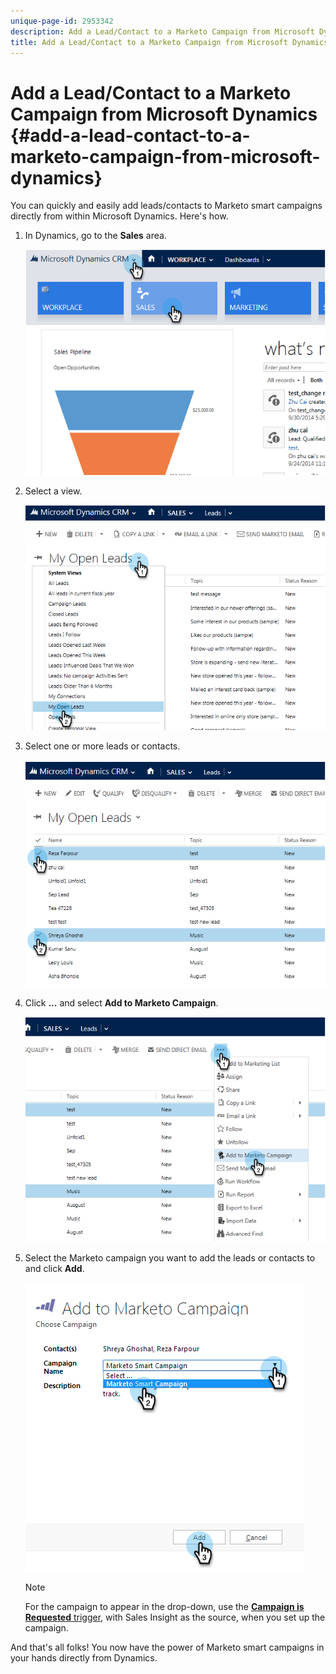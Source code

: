```yaml
---
unique-page-id: 2953342
description: Add a Lead/Contact to a Marketo Campaign from Microsoft Dynamics - Marketo Docs - Product Documentation
title: Add a Lead/Contact to a Marketo Campaign from Microsoft Dynamics
---
```


# Add a Lead/Contact to a Marketo Campaign from Microsoft Dynamics {#add-a-lead-contact-to-a-marketo-campaign-from-microsoft-dynamics}

You can quickly and easily add leads/contacts to Marketo smart campaigns directly from within Microsoft Dynamics. Here's how.

1. In Dynamics, go to the **Sales** area.

   ![](assets/image2014-10-20-12-3a9-3a56.png)

1. Select a view.

   ![](assets/image2014-10-20-12-3a10-3a6.png)

1. Select one or more leads or contacts.

   ![](assets/image2014-10-20-12-3a10-3a19.png)

1. Click **...** and select **Add to Marketo Campaign**.

   ![](assets/image2014-10-20-12-3a10-3a31.png)

1. Select the Marketo campaign you want to add the leads or contacts to and click **Add**.

   ![](assets/image2014-10-20-12-3a10-3a42.png)

   >[!NOTE]
   >
   >For the campaign to appear in the drop-down, use the  [**Campaign is Requested** trigger](/help/marketo/product-docs/core-marketo-concepts/smart-campaigns/using-smart-campaigns/setting-up-a-trigger-smart-campaign-for-sales-using-campaign-is-requested.md), with Sales Insight as the source, when you set up the campaign.

And that's all folks! You now have the power of Marketo smart campaigns in your hands directly from Dynamics.
